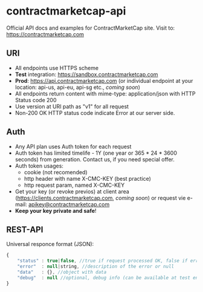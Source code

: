 # contractmarketcap-api
Official API docs and examples for ContractMarketCap site. Visit to: https://contractmarketcap.com



## URI

- All endpoints use HTTPS scheme
- **Test** integration: https://sandbox.contractmarketcap.com 
- **Prod**: https://api.contractmarketcap.com  (or individual endpoint at your location: api-us, api-eu, api-sg etc., *coming soon*)
- All endpoints return content with mime-type: application/json with HTTP Status code 200
- Use version at URI path as "v1" for all request
- Non-200 OK HTTP status code indicate Error at our server side.



## Auth

- Any API plan uses Auth token for each request
- Auth token has limited timelife - 1Y (one year or 365 * 24 * 3600 seconds) from generation. Contact us, if you need special offer.
- Auth token usages: 
  - cookie (not recomended)
  - http header with name X-CMC-KEY (best practice) 
  - http request param, named X-CMC-KEY
- Get your key (or revoke previos) at client area (https://clients.contractmarketcap.com, *coming soon*) or request vie e-mail: apikey@contractmarketcap.com 
- **Keep your key private and safe**!  



## REST-API

Universal responce format (JSON):

```javascript
{
    "status" : true|false, //true if request processed OK, false if error
    "error"  : null|string, //description of the error or null
    "data"   : {}, //object with data
    "debug"  : null //optional, debug info (can be available at test enviropment)
}
```



### 